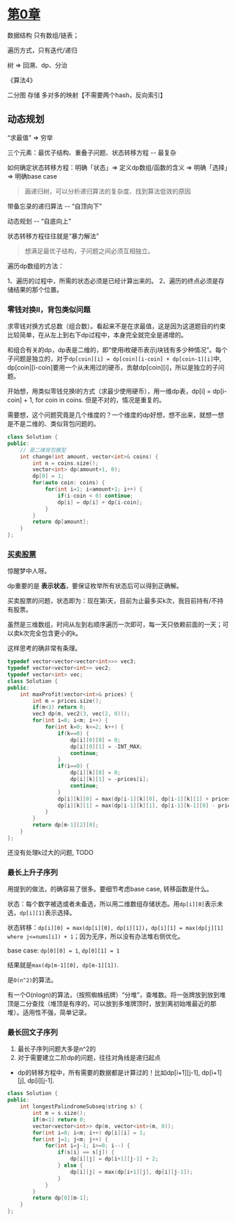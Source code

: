 # [第0章](https://labuladong.gitbook.io/algo/di-ling-zhang-bi-du-xi-lie)

数据结构 只有数组/链表；

遍历方式，只有迭代/递归

树 => 回溯、dp、分治

《算法4》

二分图 存储 多对多的映射【不需要两个hash，反向索引】

## 动态规划

“求最值” => 穷举

三个元素：最优子结构、重叠子问题、状态转移方程 -- 最复杂

如何确定状态转移方程：明确「状态」=> 定义dp数组/函数的含义 => 明确「选择」=> 明确base case

> 画递归树，可以分析递归算法的复杂度、找到算法低效的原因

带备忘录的递归算法 -- “自顶向下”

动态规划 -- “自底向上”

状态转移方程往往就是“暴力解法”

> 想满足最优子结构，子问题之间必须互相独立。

遍历dp数组的方法：

1、遍历的过程中，所需的状态必须是已经计算出来的。
2、遍历的终点必须是存储结果的那个位置。

### 零钱对换II，背包类似问题

求零钱对换方式总数（组合数）。看起来不是在求最值，这是因为这道题目的约束比较简单，在从左上到右下dp过程中，本身完全就完全是递增的。

和组合有关的dp，dp表是二维的，即“使用i枚硬币表示j块钱有多少种情况”。每个子问题是独立的，对于`dp[coin][i] = dp[coin][i-coin] + dp[coin-1][i]`中, dp[coin][i-coin]要用一个从未用过的硬币，贡献dp[coin][i]，所以是独立的子问题。

开始想，用类似零钱兑换I的方式（求最少使用硬币），用一维dp表，dp[i] = dp[i-coin] + 1, for coin in coins. 但是不对的，情况是重复的。

需要想，这个问题究竟是几个维度的？一个维度的dp好想，想不出来，就想一想是不是二维的、类似背包问题的。

```c++
class Solution {
public:
    // 是二维背包模型
    int change(int amount, vector<int>& coins) {
        int n = coins.size();
        vector<int> dp(amount+1, 0);
        dp[0] = 1;
        for(auto coin: coins) {
            for(int i=1; i<amount+1; i++) {
                if(i-coin < 0) continue;
                dp[i] = dp[i] + dp[i-coin];
            }
        }
        return dp[amount];
    }
};
```

### [买卖股票](https://labuladong.gitbook.io/algo/dong-tai-gui-hua-xi-lie/tuan-mie-gu-piao-wen-ti)

惊醒梦中人呀。

dp重要的是 **表示状态**，要保证枚举所有状态后可以得到正确解。

买卖股票的问题，状态即为：现在第i天，目前为止最多买k次，我目前持有/不持有股票。

虽然是三维数组，时间从左到右顺序遍历一次即可，每一天只依赖前面的一天；可以卖k次完全包含更小的k。

这样思考的确非常有条理。

```c++
typedef vector<vector<vector<int>>> vec3;
typedef vector<vector<int>> vec2;
typedef vector<int> vec;
class Solution {
public:
    int maxProfit(vector<int>& prices) {
        int m = prices.size();
        if(m<1) return 0;
        vec3 dp(m, vec2(3, vec(2, 0)));
        for(int i=0; i<m; i++) {
            for(int k=0; k<=2; k++) {
                if(k==0) {
                    dp[i][0][0] = 0;
                    dp[i][0][1] = -INT_MAX;
                    continue;
                }
                if(i==0) {
                    dp[i][k][0] = 0;
                    dp[i][k][1] = -prices[i];
                    continue;
                }
                dp[i][k][0] = max(dp[i-1][k][0], dp[i-1][k][1] + prices[i]);
                dp[i][k][1] = max(dp[i-1][k][1], dp[i-1][k-1][0] - prices[i]);
            }
        }
        return dp[m-1][2][0];
    }
};
```

还没有处理k过大的问题, TODO

### 最长上升子序列

用提到的做法，的确容易了很多。要细节考虑base case, 转移函数是什么。

状态：每个数字被选或者未备选，所以用二维数组存储状态。用`dp[i][0]`表示未选，`dp[i][1]`表示选择。

状态转移：`dp[i][0] = max(dp[i][0], dp[i][1])`，`dp[i][1] = max(dp[j][1] where j<=nums[i]) + 1`；因为无序，所以没有办法堆右侧优化。

base case: `dp[0][0] = 1`, `dp[0][1] = 1`

结果就是`max(dp[m-1][0], dp[m-1][1])`.

是`O(n^2)`的算法。

有一个O(nlogn)的算法，（按照蜘蛛纸牌）“分堆”，查堆数。将一张牌放到放到堆顶是二分查找（堆顶是有序的，可以放到多堆牌顶时，放到离初始堆最近的那堆）。适用性不强，简单记录。

### 最长回文子序列

1. 最长子序列问题大多是n^2的
2. 对于需要建立二阶dp的问题，往往对角线是递归起点

* dp的转移方程中，所有需要的数据都是计算过的！比如dp[i+1][j-1], dp[i+1][j], dp[i][j-1].

```c++
class Solution {
public:
    int longestPalindromeSubseq(string s) {
        int m = s.size();
        if(m<1) return 0;
        vector<vector<int>> dp(m, vector<int>(m, 0));
        for(int i=0; i<m; i++) dp[i][i] = 1;
        for(int j=1; j<m; j++) {
            for(int i=j-1; i>=0; i--) {
                if(s[i] == s[j]) {
                    dp[i][j] = dp[i+1][j-1] + 2;
                } else {
                    dp[i][j] = max(dp[i+1][j], dp[i][j-1]);
                }
            }
        }
        return dp[0][m-1];
    }
};
```